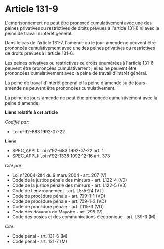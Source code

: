 # Article 131-9

L'emprisonnement ne peut être prononcé cumulativement avec une des peines privatives ou restrictives de droits prévues à
l'article 131-6 ni avec la peine de travail d'intérêt général.

Dans le cas de l'article 131-7, l'amende ou le jour-amende ne peuvent être prononcés cumulativement avec une des peines
privatives ou restrictives de droits prévues à l'article 131-6.

Les peines privatives ou restrictives de droits énumérées à l'article 131-6 peuvent être prononcées cumulativement ; elles ne
peuvent être prononcées cumulativement avec la peine de travail d'intérêt général.

La peine de travail d'intérêt général et la peine d'amende ou de jours-amende ne peuvent être prononcées cumulativement.

La peine de jours-amende ne peut être prononcée cumulativement avec la peine d'amende.

**Liens relatifs à cet article**

_Codifié par_:

  - Loi n°92-683 1992-07-22

**Liens**:

  - SPEC_APPLI: Loi n°92-683 1992-07-22 art. 1
  - SPEC_APPLI: Loi n°92-1336 1992-12-16 art. 373

_Cité par_:

  - Loi n°2004-204 du 9 mars 2004 - art. 207 (V)
  - Code de la justice pénale des mineurs - art. L122-4 (VD)
  - Code de la justice pénale des mineurs - art. L122-5 (VD)
  - Code de l'environnement - art. L555-24 (VT)
  - Code de procédure pénale - art. 709-1-1 (VD)
  - Code de procédure pénale - art. 709-1-3 (VD)
  - Code de procédure pénale - art. D115-3 (VD)
  - Code des douanes de Mayotte - art. 295 (V)
  - Code des postes et des communications électronique - art. L39-3 (M)

_Cite_:

  - Code pénal - art. 131-6 (M)
  - Code pénal - art. 131-7 (M)
